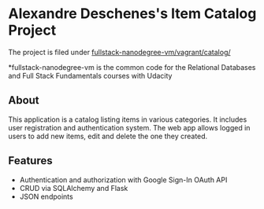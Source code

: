 

# Alexandre Deschenes's Item Catalog Project 

The project is filed under [fullstack-nanodegree-vm/vagrant/catalog/](https://github.com/gettingalex/fullstack-nanodegree-vm/tree/master/vagrant/catalog)

*fullstack-nanodegree-vm is the common code for the Relational Databases and Full Stack Fundamentals courses with Udacity

## About 

This application is a catalog listing items in various categories. It includes user registration and authentication system. The web app allows logged in users to add new items, edit and delete the one they created. 

## Features

* Authentication and authorization with Google Sign-In OAuth API
* CRUD via SQLAlchemy and Flask
* JSON endpoints
